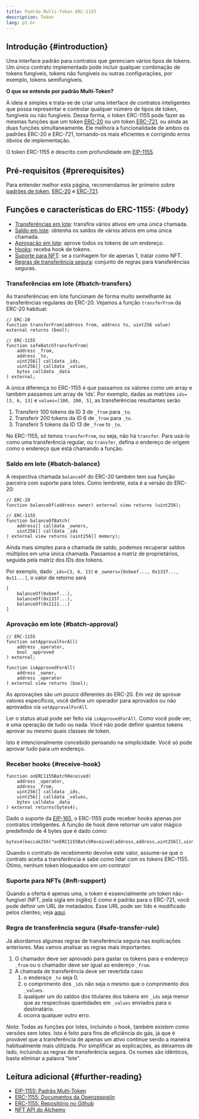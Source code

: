```yaml
---
title: Padrão Multi-Token ERC-1155
description: Token
lang: pt-br
---
```


## Introdução {#introduction}

Uma interface padrão para contratos que gerenciam vários tipos de tokens. Um único contrato implementado pode incluir qualquer combinação de tokens fungíveis, tokens não fungíveis ou outras configurações, por exemplo, tokens semifungíveis.

**O que se entende por padrão Multi-Token?**

A ideia é simples e trata-se de criar uma interface de contratos inteligentes que possa representar e controlar qualquer número de tipos de token, fungíveis ou não fungíveis. Dessa forma, o token ERC-1155 pode fazer as mesmas funções que um token [ERC-20](/developers/docs/standards/tokens/erc-20/) ou um token [ERC-721](/developers/docs/standards/tokens/erc-721/), ou ainda as duas funções simultaneamente. Ele melhora a funcionalidade de ambos os padrões ERC-20 e ERC-721, tornando-os mais eficientes e corrigindo erros óbvios de implementação.

O token ERC-1155 é descrito com profundidade em [EIP-1155](https://eips.ethereum.org/EIPS/eip-1155).

## Pré-requisitos {#prerequisites}

Para entender melhor esta página, recomendamos ler primeiro sobre [padrões de token](/developers/docs/standards/tokens/), [ERC-20](/developers/docs/standards/tokens/erc-20/) e [ERC-721](/developers/docs/standards/tokens/erc-721/).

## Funções e características do ERC-1155: {#body}

- [Transferências em lote](#batch_transfers): transfira vários ativos em uma única chamada.
- [Saldo em lote](#batch_balance): obtenha os saldos de vários ativos em uma única chamada.
- [Aprovação em lote](#batch_approval): aprove todos os tokens de um endereço.
- [Hooks](#recieve_hook): receba hook de tokens.
- [Suporte para NFT](#nft_support): se a cunhagem for de apenas 1, tratar como NFT.
- [Regras de transferência segura](#safe_transfer_rule): conjunto de regras para transferências seguras.

### Transferências em lote {#batch-transfers}

As transferências em lote funcionam de forma muito semelhante às transferências regulares do ERC-20. Vejamos a função `transferFrom` da ERC-20 habitual:

```solidity
// ERC-20
function transferFrom(address from, address to, uint256 value) external returns (bool);

// ERC-1155
function safeBatchTransferFrom(
    address _from,
    address _to,
    uint256[] calldata _ids,
    uint256[] calldata _values,
    bytes calldata _data
) external;
```

A única diferença no ERC-1155 é que passamos os valores como um array e também passamos um array de ‘ids’. Por exemplo, dadas as matrizes `ids=[3, 6, 13]` e `values=[100, 200, 5]`, as transferências resultantes serão

1. Transferir 100 tokens da ID 3 de `_from` para `_to`.
2. Transferir 200 tokens da ID 6 de `_from` para `_to`.
3. Transferir 5 tokens da ID 13 de `_from` to `_to`.

No ERC-1155, só temos `transferFrom`, ou seja, não há `transfer`. Para usá-lo como uma transferência regular, ou `transfer`, defina o endereço de origem como o endereço que está chamando a função.

### Saldo em lote {#batch-balance}

A respectiva chamada `balanceOf` do ERC-20 também tem sua função parceira com suporte para lotes. Como lembrete, esta é a versão do ERC-20:

```solidity
// ERC-20
function balanceOf(address owner) external view returns (uint256);

// ERC-1155
function balanceOfBatch(
    address[] calldata _owners,
    uint256[] calldata _ids
) external view returns (uint256[] memory);
```

Ainda mais simples para a chamada de saldo, podemos recuperar saldos múltiplos em uma única chamada. Passamos a matriz de proprietários, seguida pela matriz dos IDs dos tokens.

Por exemplo, dado `_ids=[3, 6, 13]` e `_owners=[0xbeef..., 0x1337..., 0x11...]`, o valor de retorno será

```solidity
[
    balanceOf(0xbeef...),
    balanceOf(0x1337...),
    balanceOf(0x1111...)
]
```

### Aprovação em lote {#batch-approval}

```solidity
// ERC-1155
function setApprovalForAll(
    address _operator,
    bool _approved
) external;

function isApprovedForAll(
    address _owner,
    address _operator
) external view returns (bool);
```

As aprovações são um pouco diferentes do ERC-20. Em vez de aprovar valores específicos, você define um operador para aprovados ou não aprovados via `setApprovalForAll`.

Ler o status atual pode ser feito via `isApprovedForAll`. Como você pode ver, é uma operação de tudo ou nada. Você não pode definir quantos tokens aprovar ou mesmo quais classes de token.

Isto é intencionalmente concebido pensando na simplicidade. Você só pode aprovar tudo para um endereço.

### Receber hooks {#receive-hook}

```solidity
function onERC1155BatchReceived(
    address _operator,
    address _from,
    uint256[] calldata _ids,
    uint256[] calldata _values,
    bytes calldata _data
) external returns(bytes4);
```

Dado o suporte da [EIP-165](https://eips.ethereum.org/EIPS/eip-165), o ERC-1155 pode receber hooks apenas por contratos inteligentes. A função de hook deve retornar um valor mágico predefinido de 4 bytes que é dado como:

```solidity
bytes4(keccak256("onERC1155BatchReceived(address,address,uint256[],uint256[],bytes)"))
```

Quando o contrato de recebimento devolve este valor, assume-se que o contrato aceita a transferência e sabe como lidar com os tokens ERC-1155. Ótimo, nenhum token bloqueados em um contrato!

### Suporte para NFTs {#nft-support}

Quando a oferta é apenas uma, o token é essencialmente um token não-fungível (NFT, pela sigla em inglês) E como é padrão para o ERC-721, você pode definir um URL de metadados. Esse URL pode ser lido e modificado pelos clientes; veja [aqui](https://eips.ethereum.org/EIPS/eip-1155#metadata).

### Regra de transferência segura {#safe-transfer-rule}

Já abordamos algumas regras de transferência segura nas explicações anteriores. Mas vamos analisar as regras mais importantes:

1. O chamador deve ser aprovado para gastar os tokens para o endereço `_from` ou o chamador deve ser igual ao endereço `_from`.
2. A chamada de transferência deve ser revertida caso
   1. o enderaço `_to` seja 0.
   2. o comprimento dos `_ids` não seja o mesmo que o comprimento dos `_values`.
   3. qualquer um do saldos dos titulares dos tokens em `_ids` seja menor que as respectivas quantidades em `_values` enviados para o destinatário.
   4. ocorra qualquer outro erro.

_Nota_: Todas as funções por lotes, incluindo o hook, também existem como versões sem lotes. Isto é feito para fins de eficiência do gás, já que é provável que a transferência de apenas um ativo continue sendo a maneira habitualmente mais utilizada. Por simplificar as explicações, as deixamos de lado, incluindo as regras de transferência segura. Os nomes são idênticos, basta eliminar a palavra "lote".

## Leitura adicional {#further-reading}

- [EIP-1155: Padrão Multi-Token](https://eips.ethereum.org/EIPS/eip-1155)
- [ERC-1155: Documentos da Openzeppelin](https://docs.openzeppelin.com/contracts/3.x/erc1155)
- [ERC-1155: Repositório no Github](https://github.com/enjin/erc-1155)
- [NFT API do Alchemy](https://docs.alchemy.com/alchemy/enhanced-apis/nft-api)
